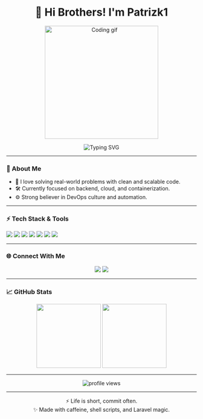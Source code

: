 <h1 align="center">👋 Hi Brothers! I'm Patrizk1</h1>

<p align="center">
  <img src="https://media.giphy.com/media/qgQUggAC3Pfv687qPC/giphy.gif" width="300" alt="Coding gif"/>
</p>

<p align="center">
  <img src="https://readme-typing-svg.herokuapp.com?font=Fira+Code&size=22&pause=1000&color=F70000&width=435&lines=Code+hard,+deploy+harder;Automate+everything;Welcome+to+my+GitHub!" alt="Typing SVG" />
</p>

---

### 🧠 About Me

- 💬 I love solving real-world problems with clean and scalable code.  
- 🛠 Currently focused on backend, cloud, and containerization.  
- ⚙️ Strong believer in DevOps culture and automation.

---

### ⚡ Tech Stack & Tools

<p>
  <img src="https://img.shields.io/badge/AWS-%23FF9900.svg?style=flat&logo=amazon-aws&logoColor=white"/>
  <img src="https://img.shields.io/badge/PHP-%23777BB4.svg?style=flat&logo=php&logoColor=white"/>
  <img src="https://img.shields.io/badge/Laravel-%23FF2D20.svg?style=flat&logo=laravel&logoColor=white"/>
  <img src="https://img.shields.io/badge/Docker-%230db7ed.svg?style=flat&logo=docker&logoColor=white"/>
  <img src="https://img.shields.io/badge/Linux-%23FCC624.svg?style=flat&logo=linux&logoColor=black"/>
  <img src="https://img.shields.io/badge/Nginx-%23009639.svg?style=flat&logo=nginx&logoColor=white"/>
  <img src="https://img.shields.io/badge/Apache-%23D42029.svg?style=flat&logo=apache&logoColor=white"/>
</p>

---

### 🌐 Connect With Me

<p align="center">
  <a href="https://facebook.com/patrizk1"><img src="https://img.shields.io/badge/Facebook-%231877F2.svg?style=flat&logo=facebook&logoColor=white"/></a>
  <a href="mailto:youremail@example.com"><img src="https://img.shields.io/badge/Gmail-D14836?style=flat&logo=gmail&logoColor=white"/></a>
</p>

---

### 📈 GitHub Stats

<p align="center">
  <img src="https://github-readme-stats.vercel.app/api?username=Patrizk1&show_icons=true&theme=tokyonight" height="170" />
  <img src="https://github-readme-stats.vercel.app/api/top-langs/?username=Patrizk1&layout=compact&theme=tokyonight" height="170" />
</p>

---

<p align="center">
  <img src="https://komarev.com/ghpvc/?username=Patrizk1&style=flat-square&color=brightgreen" alt="profile views" />
</p>

---

<p align="center">
  ⚡ Life is short, commit often.<br/>
  ✨ Made with caffeine, shell scripts, and Laravel magic.
</p>
